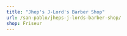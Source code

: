 ```yaml
---
title: "Jhep's J-Lord's Barber Shop"
url: /san-pablo/jheps-j-lords-barber-shop/
shop: Friseur
---
```

